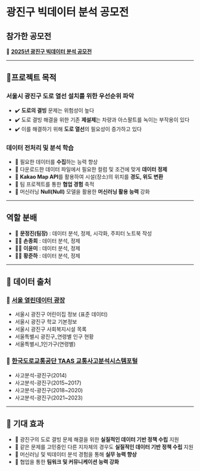 # 광진구 빅데이터 분석 공모전

## 참가한 공모전
🔗 **[2025년 광진구 빅데이터 분석 공모전](https://www.gwangjin.go.kr/portal/bbs/B0000003/view.do?nttId=6351995&menuNo=200192&pSiteId=portal&pageIndex=2)**

---

## 🎯프로젝트 목적

### 서울시 광진구 도로 열선 설치를 위한 우선순위 파악
- ✔️ **도로의 결빙** 문제는 위험성이 높다
- ✔️ 도로 결빙 해결을 위한 기존 **제설제**는 차량과 아스팔트를 녹이는 부작용이 있다
- ✔️ 이를 해결하기 위해 **도로 열선**의 필요성이 증가하고 있다 

### 데이터 전처리 및 분석 학습
- 📌 필요한 데이터를 **수집**하는 능력 향상
- 📌 다운로드한 데이터 파일에서 필요한 컬럼 및 조건에 맞게 **데이터 정제**
- 📌 **Kakao Map API**를 활용하여 시설(장소)의 위치를 **경도, 위도 변환**
- 📌 팀 프로젝트를 통한 **협업 경험** 축적
- 📌 머신러닝 **Null(Null)** 모델을 활용한 **머신러닝 활용 능력** 강화

---

## 역할 분배
- 👑 **문정진(팀장)** : 데이터 분석, 정제, 시각화, 주피터 노트북 작성  
- 👨‍💻 **손종희** : 데이터 분석, 정제
- 👩‍💻 **이윤미** : 데이터 분석, 정제
- 👨‍💻 **황준하** : 데이터 분석, 정제

---

## 📌 데이터 출처

### 🏢 **[서울 열린데이터 광장](https://data.seoul.go.kr/)**
- 서울시 광진구 어린이집 정보 (표준 데이터)
- 서울시 광진구 학교 기본정보
- 서울시 광진구 사회복지시설 목록
- 서울특별시 광진구_연령별 인구 현황
- 서울특별시_1인가구(연령별)

### 🚦 **[한국도로교통공단 TAAS 교통사고분석시스템포털](https://taas.koroad.or.kr/)**
- 사고분석-광진구(2014)
- 사고분석-광진구(2015~2017)
- 사고분석-광진구(2018~2020)
- 사고분석-광진구(2021~2023)

---

## 🏁 기대 효과
- 🚀 광진구의 도로 결빙 문제 해결을 위한 **실질적인 데이터 기반 정책 수립** 지원
- 🚀 같은 문제를 고민중인 다른 지자체의 경우도 **실질적인 데이터 기반 정책 수립** 지원
- 🚀 머신러닝 및 빅데이터 분석 경험을 통해 **실무 능력 향상**
- 🚀 협업을 통한 **팀워크 및 커뮤니케이션 능력 강화** 
